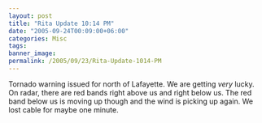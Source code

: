```yaml
---
layout: post
title: "Rita Update 10:14 PM"
date: "2005-09-24T00:09:00+06:00"
categories: Misc 
tags: 
banner_image: 
permalink: /2005/09/23/Rita-Update-1014-PM
---
```


Tornado warning issued for north of Lafayette. We are getting <i>very</i> lucky. On radar, there are red bands right above us and right below us. The red band below us is moving up though and the wind is picking up again. We lost cable for maybe one minute.